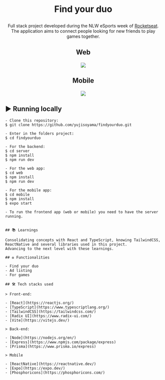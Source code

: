 # <p align="center"> Find your duo </p>


<p align="center">Full stack project developed during the NLW eSports week of <a href="https://www.rocketseat.com.br" target="_blank">Rocketseat</a>. The application aims to connect people looking for new friends to play games together.</p>

## <p align="center"> Web </p>

<p align="center"><img src="https://user-images.githubusercontent.com/64661100/193414873-c10baf98-2471-4cd6-9f62-e983476ab323.png" /></p>


## <p align="center"> Mobile </p>

<p align="center"><img src="https://user-images.githubusercontent.com/64661100/193414936-61992944-42f8-4a58-8d24-a0a3a777023f.png" /></p>


## ▶️ Running locally
 
   ```
   - Clone this repository:
   $ git clone https://github.com/yujisoyama/findyourduo.git
   
   - Enter in the folders project:
   $ cd findyourduo

   - For the backend:
   $ cd server
   $ npm install
   $ npm run dev

   - For the web app:
   $ cd web
   $ npm install
   $ npm run dev
   
   - For the mobile app:
   $ cd mobile
   $ npm install
   $ expo start
   
   - To run the frontend app (web or mobile) you need to have the server running.


## 📚 Learnings

Consolidating concepts with React and TypeScript, knowing TailwindCSS, ReactNative and several libraries used in this project.
Advancing to the next level with these learnings.

## ♻️ Functionalities

- Find your duo
- Ad listing
- For games

## 🛠 Tech stacks used

> Front-end: 

- [React](https://reactjs.org/)
- [TypeScript](https://www.typescriptlang.org/)
- [TailwindCSS](https://tailwindcss.com/)
- [Radix UI](https://www.radix-ui.com/)
- [Vite](https://vitejs.dev/)

> Back-end: 

- [Node](https://nodejs.org/en/)
- [Express](https://www.npmjs.com/package/express)
- [Prisma](https://www.prisma.io/express)

> Mobile

- [ReactNative](https://reactnative.dev/)
- [Expo](https://expo.dev/)
- [Phosphoricons](https://phosphoricons.com/)
